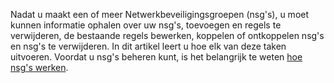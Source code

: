 Nadat u maakt een of meer Netwerkbeveiligingsgroepen (nsg's), u moet kunnen informatie ophalen over uw nsg's, toevoegen en regels te verwijderen, de bestaande regels bewerken, koppelen of ontkoppelen nsg's en nsg's te verwijderen. In dit artikel leert u hoe elk van deze taken uitvoeren. Voordat u nsg's beheren kunt, is het belangrijk te weten [hoe nsg's werken](../articles/virtual-network/virtual-networks-nsg.md). 

